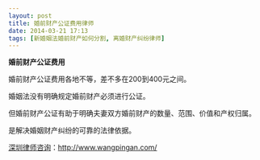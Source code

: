 ```yaml
---
layout: post
title: 婚前财产公证费用律师
date: 2014-03-21 17:13
tags: [新婚姻法婚前财产如何分割, 离婚财产纠纷律师]
---
```

<strong>婚前财产公证费用</strong>

婚前财产公证费用各地不等，差不多在200到400元之间。

婚姻法没有明确规定婚前财产必须进行公证。

但婚前财产公证有助于明确夫妻双方婚前财产的数量、范围、价值和产权归属。

是解决婚姻财产纠纷的可靠的法律依据。




<a href="http://www.wangpingan.com/">深圳律师咨询</a>：<a href="http://www.wangpingan.com/">http://www.wangpingan.com/</a>

